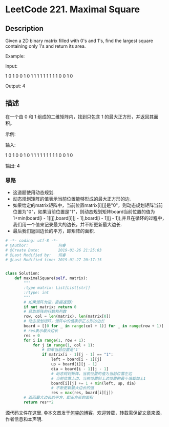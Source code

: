 # LeetCode 221. Maximal Square

## Description

Given a 2D binary matrix filled with 0's and 1's, find the largest square containing only 1's and return its area.

Example:

Input: 

1 0 1 0 0
1 0 1 1 1
1 1 1 1 1
1 0 0 1 0

Output: 4

## 描述

在一个由 0 和 1 组成的二维矩阵内，找到只包含 1 的最大正方形，并返回其面积。

示例:

输入: 

1 0 1 0 0
1 0 1 1 1
1 1 1 1 1
1 0 0 1 0

输出: 4

### 思路

* 这道题使用动态规划.
* 动态规划矩阵的值表示当前位置能够形成的最大正方形的边.
* 如果给定的matrix矩阵中，当前位置matrix\[i]\[j]是"0"，则动态规划矩阵当前位置为"0"，如果当前位置是"1"，则动态规划矩阵board当前位置的值为1+min(board\[i - 1]\[j],board\[i]\[j - 1],board\[i - 1]\[j - 1]),并且在循环的过程中，我们用一个值来记录最大的边长，并不断更新最大边长.
* 最后我们返回边长的平方，即矩阵的面积.

```python
# -*- coding: utf-8 -*-
# @Author:             何睿
# @Create Date:        2019-01-26 21:25:03
# @Last Modified by:   何睿
# @Last Modified time: 2019-01-27 20:17:15


class Solution:
    def maximalSquare(self, matrix):
        """
        :type matrix: List[List[str]]
        :rtype: int
        """
        # 如果矩阵为空，直接返回0
        if not matrix: return 0
        # 获取矩阵的行数和列数
        row, col = len(matrix), len(matrix[0])
        # 动态规划矩阵，矩阵中的值表示正方形的边长
        board = [[0 for _ in range(col + 1)] for _ in range(row + 1)]
        # res表示最大边长
        res = 0
        for i in range(1, row + 1):
            for j in range(1, col + 1):
                # 如果当前位置是'1'
                if matrix[i - 1][j - 1] == "1":
                    left = board[i - 1][j]
                    up = board[i][j - 1]
                    dia = board[i - 1][j - 1]
                    # 动态规划矩阵，当前位置的值为当前位置左边
                    # 当前位置上边，当前位置斜上边位置的最小值载加上1
                    board[i][j] += 1 + min(left, up, dia)
                    # 不断更新最大边长的值
                    res = max(res, board[i][j])
        # 返回最大边长的平方，即正方形的面积
        return res**2
```
源代码文件在[这里](https://github.com/ruicore/Algorithm/blob/master/Leetcode/2019-01-26-221-Maximal-Square.py).
©本文首发于[何睿的博客](https://www.ruicore.cn/leetcode-221-maximal-square/)，欢迎转载，转载需保留文章来源，作者信息和本声明.
